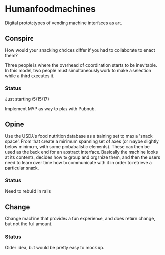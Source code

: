 # Humanfoodmachines

Digital protototypes of vending machine interfaces as art.

## Conspire

How would your snacking choices differ if you had to collaborate to enact them? 

Three people is where the overhead of coordination starts to be inevitable. In this model, two people must simultaneously work to make a selection while a third executes it.

### Status

Just starting (5/15/17)

Implement MVP as way to play with Pubnub.

## Opine

Use the USDA's food nutrition database as a training set to map a 'snack space'. From that create a minimum spanning set of axes (or maybe slightly below minimum, with some probabalistic elements). These can then be used as the back end for an abstract interface. Basically the machine looks at its contents, decides how to group and organize them, and then the users need to learn over time how to communicate with it in order to retrieve a particular snack.

### Status

Need to rebuild in rails 

## Change

Change machine that provides a fun experience, and does return change, but not the full amount.

### Status

Older idea, but would be pretty easy to mock up.
